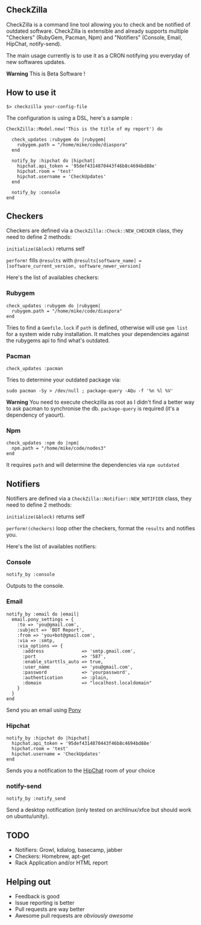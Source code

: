 ## CheckZilla

CheckZilla is a command line tool allowing you to check and be notified of outdated software.
CheckZilla is extensible and already supports multiple "Checkers" (RubyGem, Pacman, Npm) and "Notifiers" (Console, Email, HipChat, notify-send).

The main usage currently is to use it as a CRON notifying you everyday of new softwares updates.

**Warning** This is Beta Software !

## How to use it

```
$> checkzilla your-config-file
```

The configuration is using a DSL, here's a sample :

```
CheckZilla::Model.new('This is the title of my report') do

  check_updates :rubygem do |rubygem|
    rubygem.path = "/home/mike/code/diaspora"
  end

  notify_by :hipchat do |hipchat|
    hipchat.api_token = '95def4314870443f46b8c4694bd88e'
    hipchat.room = 'test'
    hipchat.username = 'CheckUpdates'
  end

  notify_by :console
end
```

## Checkers

Checkers are defined via a `CheckZilla::Check::NEW_CHECKER` class, they need to define 2 methods:

`initialize(&block)` returns self

`perform!` fills `@results` with `@results[software_name] = [software_current_version, software_newer_version]`

Here's the list of availables checkers:

### Rubygem

```
check_updates :rubygem do |rubygem|
  rubygem.path = "/home/mike/code/diaspora"
end
```

Tries to find a `Gemfile.lock` if `path` is defined, otherwise will use `gem list` for a system wide ruby installation. It matches your dependencies against the rubygems api to find what's outdated.
  
### Pacman

```
check_updates :pacman
```

Tries to determine your outdated package via:

`sudo pacman -Sy > /dev/null ; package-query -AQu -f '%n %l %V'`

**Warning** You need to execute checkzilla as root as I didn't find a better way to ask pacman to synchronise the db. `package-query` is required (it's a dependency of yaourt).

### Npm

```
check_updates :npm do |npm|
  npm.path = "/home/mike/code/nodes3"
end
```

It requires `path` and will determine the dependencies via `npm outdated`

## Notifiers

Notifiers are defined via a `CheckZilla::Notifier::NEW_NOTIFIER` class, they need to define 2 methods:

`initialize(&block)` returns self

`perform!(checkers)` loop other the checkers, format the `results` and notifies you.

Here's the list of availables notifiers:

### Console

```
notify_by :console
```

Outputs to the console.

### Email

```
notify_by :email do |email|
  email.pony_settings = {
    :to => 'you@gmail.com',
    :subject => 'BOT Report',
    :from => 'you+bot@gmail.com',
    :via => :smtp,
    :via_options => {
      :address              => 'smtp.gmail.com',
      :port                 => '587',
      :enable_starttls_auto => true,
      :user_name            => 'you@gmail.com',
      :password             => 'yourpassword',
      :authentication       => :plain,
      :domain               => "localhost.localdomain"
    }
  }
end
```

Send you an email using [Pony](https://github.com/benprew/pony)

### Hipchat

```
notify_by :hipchat do |hipchat|
  hipchat.api_token = '95def4314870443f46b8c4694bd88e'
  hipchat.room = 'test'
  hipchat.username = 'CheckUpdates'
end
```

Sends you a notification to the [HipChat](http://hipchat.com) room of your choice

### notify-send

```
notify_by :notify_send
```

Send a desktop notification (only tested on archlinux/xfce but should work on ubuntu/unity).

## TODO

- Notifiers: Growl, kdialog, basecamp, jabber
- Checkers: Homebrew, apt-get
- Rack Application and/or HTML report

## Helping out

* Feedback is good
* Issue reporting is better
* Pull requests are way better
* Awesome pull requests are *obviously awesome*